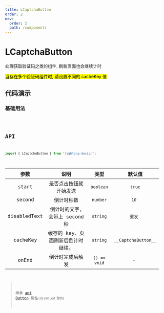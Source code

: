 ```yaml
---
title: LCaptchaButton
order: 2
nav:
  order: 2
  path: /components
---
```


# LCaptchaButton

处理获取验证码之类的组件, 刷新页面也会继续计时

<mark>当存在多个验证码组件时, 请设置不同的 cacheKey 值</mark>

## 代码演示

### 基础用法

<code src='./demos/demo1.tsx'>

## API

```ts
import { LCaptchaButton } from 'lighting-design';
```

|     参数     |                说明                |     类型     |       默认值        |
| :----------: | :--------------------------------: | :----------: | :-----------------: |
|    start     |       是否点击按钮就开始发送       |  `boolean`   |       `true`        |
|    second    |             倒计时秒数             |   `number`   |        `10 `        |
| disabledText |   倒计时的文字, 会带上 second 秒   |   `string`   |       `重发 `       |
|   cacheKey   | 缓存的 key、页面刷新后倒计时继续。 |   `string`   | `__CaptchaButton__` |
|    onEnd     |          倒计时完成后触发          | `() => void` |        `- `         |

> 继承 [ant Button](https://ant.design/components/button-cn/) 属性`(disabled 除外)`
